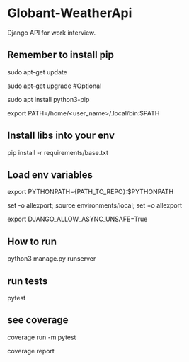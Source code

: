 # Globant-WeatherApi

Django API for work interview.

## Remember to install pip

sudo apt-get update

sudo apt-get upgrade #Optional

sudo apt install python3-pip

export PATH=/home/<user_name>/.local/bin:$PATH

## Install libs into your env

pip install -r requirements/base.txt

## Load env variables

export PYTHONPATH={PATH_TO_REPO}:$PYTHONPATH

set -o allexport; source environments/local; set +o allexport

export DJANGO_ALLOW_ASYNC_UNSAFE=True

## How to run

python3 manage.py runserver

## run tests

pytest

## see coverage

coverage run -m pytest

coverage report
